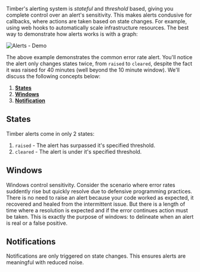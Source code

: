Timber's alerting system is *stateful* and *threshold* based, giving you complete control over an alert's sensitivity. This makes alerts condusive for callbacks, where actions are taken based on state changes. For example, using web hooks to automatically scale infrastructure resources. The best way to demonstrate how alerts works is with a graph:

![Alerts - Demo](//images.contentful.com/h6vh38q7qvzk/bSGJvrOktG0ws0KO4McC2/0c59e40e5d94aee7f50e323b80244db9/Image_2017-08-14_at_10.30.51_PM.png)

The above example demonstrates the common error rate alert. You'll notice the alert only changes states twice, from `raised` to `cleared`, despite the fact it was raised for 40 minutes (well beyond the 10 minute window). We'll discuss the following concepts below:

1. [**States**](#states)
2. [**Windows**](#windows)
3. [**Notification**](#notifications)


## States

Timber alerts come in only 2 states:

1. `raised` - The alert has surpassed it's specified threshold.
1. `cleared` - The alert is under it's specified threshold.


## Windows

Windows control sensitivity. Consider the scenario where error rates suddently rise but quickly resolve due to defensive programming practices. There is no need to raise an alert because your code worked as expected, it recovered and healed from the intermittent issue. But there is a length of time where a resolution is expected and if the error continues action must be taken. This is exactly the purpose of windows: to delineate when an alert is real or a false positive.


## Notifications

Notifications are only triggered on state changes. This ensures alerts are meaningful with reduced noise.

